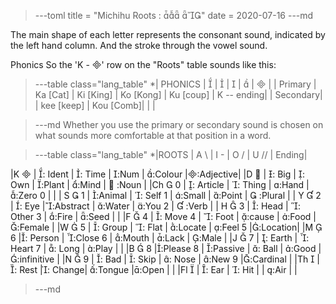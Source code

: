 >---toml
title = "Michihu Roots :  "
date = 2020-07-16
>---md

The main shape of each letter represents the consonant sound, indicated by the left hand column. And the stroke through the vowel sound.

Phonics So the 'K - ' row on the "Roots"	 table sounds like this:
>---table class="lang_table"
*| PHONICS |  		|  		|  		|  		|  |
| Primary | Ka [Cat] | Ki [King] | Ko [Kong] | Ku [coup] | K -- ending|
| Secondary|	| kee [keep]  | Kou [Comb]| | |
 
>---md
Whether you use the primary or secondary sound is chosen on what sounds more comfortable at that position in a word. 


 
>---table class="lang_table"
*|ROOTS 	| A  \     	| I   -      	| O	/	| U  //		| Ending|

|K 		| : Ident	| : Time	| :Num	| :Colour	|:Adjective|
|D 		| : Big    	| : Own    	| :Plant	| :Mind   	|  :Noun	 |
|Ch 	0	| : Article	| : Thing 	| :Hand	| :Zero 0	| 		 |
| S 	1	| :Animal	| : Self 1 	| :Small	| :Point  	|  :Plural	 |
| Y  	2 	| : Eye	|:Abstract	| :Water	| :You 2  	|  :Verb 	 |
| H 	3	| : Head	| : Other 3	| :Fire	| :Seed   	| 		 |
|F 	4	| : Move 4	| : Foot   	| :cause	| :Food   	| :Female	 |
|W 	5	| : Group	| : Flat	| :Locate	| :Feel 5	|:Location|
|M 	6	|: Person	| :Close 6	| :Mouth	| :Lack	| :Male	 |
|J 	7	| : Earth	| : Heart 7	| : Long	| :Play	| 		 |
|B 	8	|:Please 8	| :Passive 	| : Ball	| :Good	|:infinitive |
|N 	9	| : Bad    	| : Skip	| : Nose	| :New 9	|:Cardinal	 |
|Th  	| : Rest  	|: Change| :Tongue	|:Open 	| 		 |
|Fl 		| : Ear   	| : Hit	|           	| :Air	| 		 |


>---md


